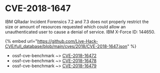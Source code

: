 # CVE-2018-1647

IBM QRadar Incident Forensics 7.2 and 7.3 does not properly restrict the size or amount of resources requested which could allow an unauthenticated user to cause a denial of service. IBM X-Force ID: 144650.

{% embed url="https://github.com/Live-Hack-CVE/full_database/blob/main/cves/2018/CVE-2018-1647.json" %}


* ossf-cve-benchmark ~> [CVE-2018-16472](https://www.alice-snow.ru/2018/database/cve-2018-1647/cve-2018-16472-ossf-cve-benchmark)
* ossf-cve-benchmark ~> [CVE-2018-16478](https://www.alice-snow.ru/2018/database/cve-2018-1647/cve-2018-16478-ossf-cve-benchmark)
* ossf-cve-benchmark ~> [CVE-2018-16479](https://www.alice-snow.ru/2018/database/cve-2018-1647/cve-2018-16479-ossf-cve-benchmark)